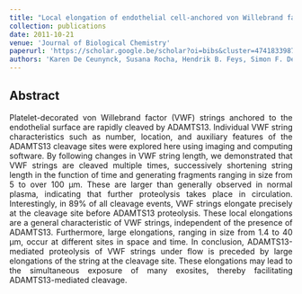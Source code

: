 ```yaml
---
title: "Local elongation of endothelial cell-anchored von Willebrand factor strings precedes ADAMTS13 protein-mediated proteolysis"
collection: publications
date: 2011-10-21
venue: 'Journal of Biological Chemistry'
paperurl: 'https://scholar.google.be/scholar?oi=bibs&cluster=4741833987433377542&btnI=1&hl=en'
authors: 'Karen De Ceunynck, Susana Rocha, Hendrik B. Feys, Simon F. De Meyer, Hiroshi Uji-i, Hans Deckmyn, Johan Hofkens, Karen Vanhoorelbeke'
---
```


<h2> Abstract </h2>
<p align= "justify">
Platelet-decorated von Willebrand factor (VWF) strings anchored to the endothelial surface are rapidly cleaved by ADAMTS13. Individual VWF string characteristics such as number, location, and auxiliary features of the ADAMTS13 cleavage sites were explored here using imaging and computing software. By following changes in VWF string length, we demonstrated that VWF strings are cleaved multiple times, successively shortening string length in the function of time and generating fragments ranging in size from 5 to over 100 μm. These are larger than generally observed in normal plasma, indicating that further proteolysis takes place in circulation. Interestingly, in 89% of all cleavage events, VWF strings elongate precisely at the cleavage site before ADAMTS13 proteolysis. These local elongations are a general characteristic of VWF strings, independent of the presence of ADAMTS13. Furthermore, large elongations, ranging in size from 1.4 to 40 μm, occur at different sites in space and time. In conclusion, ADAMTS13-mediated proteolysis of VWF strings under flow is preceded by large elongations of the string at the cleavage site. These elongations may lead to the simultaneous exposure of many exosites, thereby facilitating ADAMTS13-mediated cleavage.
